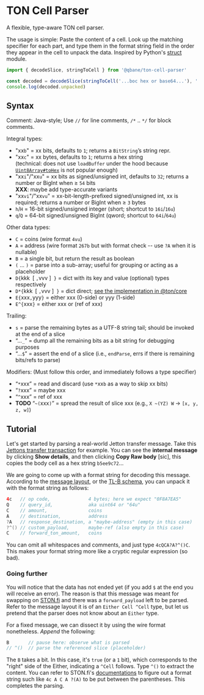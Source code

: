 # TON Cell Parser

A flexible, type-aware TON cell parser.

The usage is simple: Paste the content of a cell. Look up the matching specifier for each part, and type them in the format string field in the order they appear in the cell to unpack the data. Inspired by Python's [struct](https://docs.python.org/3/library/struct.html) module.

```js
import { decodeSlice, stringToCell } from '@qbane/ton-cell-parser'

const decoded = decodeSlice(stringToCell('...boc hex or base64...'), '...format string...')
console.log(decoded.unpacked)
```

## Syntax

Comment: Java-style; Use `//` for line comments, `/*` .. `*/` for block comments.

Integral types:

* "xx`b`" = xx bits, defaults to `1`; returns a `BitString`’s string repr.
* "xx`c`" = xx bytes, defaults to `1`; returns a hex string  \
  (technical: does not use `loadBuffer` under the hood because [`Uint8Array#toHex`](https://developer.mozilla.org/en-US/docs/Web/JavaScript/Reference/Global_Objects/Uint8Array/toHex) is not popular enough)
* "xx`i`"/"xx`u`" = xx bits as signed/unsigned int, defaults to `32`; returns a number or BigInt when ≥ `54` bits  \
  **XXX**: maybe add type-accurate variants
* "xx`vi`"/"xx`vu`" = xx-bit-length-prefixed signed/unsigned int, xx is required; returns a number or BigInt when ≥ `3` bytes
* `h`/`H` = 16-bit signed/unsigned integer (short; shortcut to `16i`/`16u`)
* `q`/`Q` = 64-bit signed/unsigned BigInt (qword; shortcut to `64i`/`64u`)

Other data types:

* `C` = coins (wire format `4vu`)
* `A` = address (wire format `267b` but with format check -- use `?A` when it is nullable)
* `B` = a single bit, but return the result as boolean
* `(` ... `)` = parse into a sub-array; useful for grouping or acting as a placeholder
* `D{`kkk&ensp;[ `,`vvv ]&ensp;`}` = dict with its key and value (optional) types respectively
* `D*{`kkk&ensp;[ `,`vvv ]&ensp;`}` = dict direct; [see the implementation in @ton/core](https://github.com/ton-core/ton-core/blob/e0ed819973daf0484dfbacd0c30a0dcfe4714f8d/src/dict/Dictionary.ts#L260)
* `E{`xxx`,`yyy`}` = either xxx (0-side) or yyy (1-side)
* `E^{`xxx`}` = either xxx or (ref of xxx)

Trailing:

* `s` = parse the remaining bytes as a UTF-8 string tail; should be invoked at the end of a slice
* “...`_`” = dump all the remaining bits as a bit string for debugging purposes
* “...`$`” = assert the end of a slice (i.e., `endParse`, errs if there is remaining bits/refs to parse)

Modifiers: (Must follow this order, and immediately follows a type specifier)

* “`*`xxx” = read and discard (use `*`xx`b` as a way to skip xx bits)
* “`?`xxx” = maybe xxx
* “`^`xxx” = ref of xxx
* **TODO** “`~(`xxx`)`” = spread the result of slice xxx (e.g., `X ~(YZ) W` -> `[x, y, z, w]`)

## Tutorial

Let's get started by parsing a real-world Jetton transfer message. Take this <a href="https://tonviewer.com/transaction/32767137c6670465b6db6f955705f605ff3198ed21b02b987a4f8652969c0005" target="_blank">Jettons transfer transaction</a> for example. You can see the **internal message** by clicking **Show details**, and then clicking **Copy Raw body** [sic], this copies the body cell as a hex string `b5ee9c72`...

We are going to come up with a format string for decoding this message. According to the [message layout](https://docs.ton.org/v3/guidelines/dapps/asset-processing/jettons#message-layouts), or the [TL-B schema](https://github.com/ton-blockchain/TEPs/blob/master/text/0074-jettons-standard.md#internal-message-handlers), you can unpack it with the format string as follows:

```java
4c   // op code,              4 bytes; here we expect "0F8A7EA5"
Q    // query_id,             aka uint64 or "64u"
C    // amount,               coins
A    // destination,          address
?A   // response_destination, a "maybe-address" (empty in this case)
?^() // custom_payload,       maybe-ref (also empty in this case)
C    // forward_ton_amount,   coins
```

You can omit all whitespaces and comments, and just type `4cQCA?A?^()C`. This makes your format string more like a cryptic regular expression (so bad).

### Going further

You will notice that the data has not ended yet (if you add `$` at the end you will receive an error). The reason is that this message was meant for swapping on [STON.fi](https://ston.fi) and there was a `forward_payload` left to be parsed. Refer to the message layout it is of an `Either Cell ^Cell` type, but let us pretend that the parser does not know about an `Either` type.

For a fixed message, we can dissect it by using the wire format nonetheless. *Append* the following:

```java
B       // pause here: observe what is parsed
// ^()  // parse the referenced slice (placeholder)
```

The `B` takes a bit. In this case, it's `true` (or a `1` bit), which corresponds to the "right" side of the Either, indicating a `^Cell` follows. Type `^()` to extract the content. You can refer to STON.fi's [documentations](https://docs.ston.fi/document/developer-section/api-reference-v1/router#swap-0x25938561) to figure out a format string such like `4c A C A ?(A)` to be put between the parentheses. This completes the parsing.

